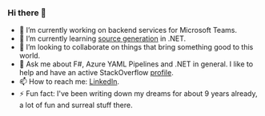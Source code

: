 ### Hi there 👋

- 🔭 I’m currently working on backend services for Microsoft Teams.
- 🌱 I’m currently learning [source generation](https://docs.microsoft.com/en-us/dotnet/csharp/roslyn-sdk/source-generators-overview) in .NET.
- 👯 I’m looking to collaborate on things that bring something good to this world.
- 💬 Ask me about F#, Azure YAML Pipelines and .NET in general. I like to help and have an active StackOverflow [profile](https://stackoverflow.com/users/3232646/psfinaki).
- 📫 How to reach me: [LinkedIn](https://www.linkedin.com/in/petersemkin/).
- ⚡ Fun fact: I've been writing down my dreams for about 9 years already, a lot of fun and surreal stuff there.
